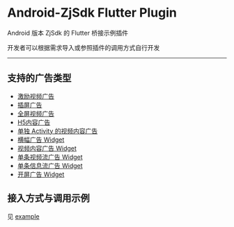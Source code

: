 # Android-ZjSdk Flutter Plugin

Android 版本 ZjSdk 的 Flutter 桥接示例插件

开发者可以根据需求导入或参照插件的调用方式自行开发

---

## 支持的广告类型

+ [激励视频广告](./android/src/main/java/com/zj/zjsdk/plugin/ZjSdkPlugin.java)
+ [插屏广告](./android/src/main/java/com/zj/zjsdk/plugin/ZjSdkPlugin.java)
+ [全屏视频广告](./android/src/main/java/com/zj/zjsdk/plugin/ZjSdkPlugin.java)
+ [H5内容广告](./android/src/main/java/com/zj/zjsdk/plugin/ZjSdkPlugin.java)
+ [单独 Activity 的视频内容广告](./android/src/main/java/com/zj/zjsdk/plugin/ZjSdkPlugin.java)
+ [横幅广告 Widget](./android/src/main/java/com/zj/zjsdk/plugin/ZjBannerAdView.java)
+ [视频内容广告 Widget](./android/src/main/java/com/zj/zjsdk/plugin/ZjContentAdView.java)
+ [单条视频流广告 Widget](./android/src/main/java/com/zj/zjsdk/plugin/ZjExpressVideoAdView.java)
+ [单条信息流广告 Widget](./android/src/main/java/com/zj/zjsdk/plugin/ZjNativeExpressAdView.java)
+ [开屏广告 Widget](./android/src/main/java/com/zj/zjsdk/plugin/ZjSplashAdView.java)

## 接入方式与调用示例

见 [example](./example/README.md)
